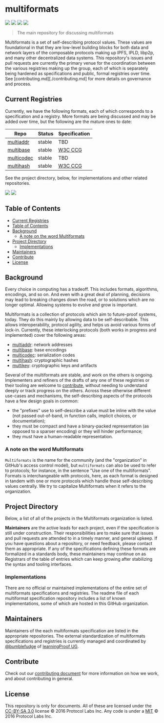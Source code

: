 # multiformats

[![](https://img.shields.io/badge/made%20by-Protocol%20Labs-blue.svg?style=flat-square)](http://ipn.io)
[![](https://img.shields.io/badge/project-multiformats-blue.svg?style=flat-square)](https://github.com/multiformats/multiformats)
[![](https://img.shields.io/badge/freenode-%23ipfs-blue.svg?style=flat-square)](https://webchat.freenode.net/?channels=%23ipfs)
[![](https://img.shields.io/badge/readme%20style-standard-brightgreen.svg?style=flat-square)](https://github.com/RichardLitt/standard-readme)

> The main repository for discussing multiformats

Multiformats is a set of self-describing protocol values. 
These values are foundational in that they are low-level building blocks for both data and network layers of the composable protocols making up IPFS, IPLD, libp2p, and many other decentralized data systems. 
This repository's issues and pull requests are currently the primary venue for the coordination between the various registries making up the group, each of which is separately being hardened as specifications and public, formal registries over time.  
See [contributing.md][./contributing.md] for more details on governance and process.

## Current Registries

Currently, we have the following formats, each of which corresponds to a specification and a registry. 
More formats are being discussed and may be added over time, but the following are the mature ones to date:

| Repo | Status | Specification |
| ---- | --- | --- |
| [multiaddr](https://github.com/multiformats/multiaddr)   | stable | TBD |
| [multibase](https://github.com/multiformats/multibase)   | stable | [W3C CCG](https://github.com/w3c-ccg/multibase) |
| [multicodec](https://github.com/multiformats/multicodec) | stable | TBD |
| [multihash](https://github.com/multiformats/multihash)   | stable | [W3C CCG](https://github.com/w3c-ccg/multihash)  |

See the project directory, below, for implementations and other related repositories.

![](img/multiformats.001.jpg)
![](img/multiformats.002.jpg)

## Table of Contents

- [Current Registries](#current-registries)
- [Table of Contents](#table-of-contents)
- [Background](#background)
  - [A note on the word Multiformats](#a-note-on-the-word-multiformats)
- [Project Directory](#project-directory)
  - [Implementations](#implementations)
- [Maintainers](#maintainers)
- [Contribute](#contribute)
- [License](#license)

## Background

Every choice in computing has a tradeoff. 
This includes formats, algorithms, encodings, and so on. 
And even with a great deal of planning, decisions may lead to breaking changes down the road, or to solutions which are no longer optimal. 
Allowing systems to evolve and grow is important.

Multiformats is a collection of protocols which aim to future-proof systems, today. 
They do this mainly by allowing data to be self-describable. 
This allows interoperability, protocol agility, and helps us avoid various forms of lock-in.
Currently, these interlocking protocols (both works in progress and implemented) cover the following areas:

- [multiaddr](https://github.com/multiformats/multiaddr): network addresses
- [multibase](https://github.com/multiformats/multibase): base encodings
- [multicodec](https://github.com/multiformats/multicodec): serialization codes
- [multihash](https://github.com/multiformats/multihash): cryptographic hashes
- [multikey](https://github.com/ipfs/specs/issues/58): cryptographic keys and artifacts

Several of the multiformats are stable, and work on the others is ongoing.
Implementers and refiners of the drafts of any one of these registries or their tooling are welcome to [contribute](./contributing.md), without needing to understand deeply or track progress on the others. 
Across these otherwise different use-cases and mechanisms, the self-describing aspects of the protocols have a few design goals in common:

- the "prefixes" use to self-describe a value must be inline with the value (not passed out-of-band, in function calls, implicit choices, or documentation);
- they must be compact and have a binary-packed representation (as opposed to a sparser encoding) or they will hinder performance;
- they must have a human-readable representation.

### A note on the word Multiformats

`Multiformats` is the name for the community (and the "organization" in GitHub's access control model), but `multiformats` can also be used to refer to protocols; for instance, in the sentence "Use one of the multiformats". 
Formats is interchangeable with protocols, here, as each format is designed in tandem with one or more protocols which handle those self-describing values centrally. 
We try to capitalize Multiformats when it refers to the organization.

## Project Directory

Below, a list of all of the projects in the Multiformats organization is listed.

**Maintainers** are the active leads for each project, even if the specification is still under construction. 
Their responsibilities are to make sure that issues and pull requests are attended to in a timely manner, and general upkeep. 
If you have questions about a repository, or need feedback, please contact them as appropriate. 
If any of the specifications defining these formats are formalized in a standards body, these maintainers may continue on as Registrars of the table of entries which can keep growing after stabilizing the syntax and tooling interfaces.

### Implementations

There are no official or maintained implementations of the entire set of multiformats specifications and registries.
The readme file of each multiformat specification repository includes a list of known implementations, some of which are hosted in this GitHub organization.

## Maintainers

Maintainers of the each multiformats specification are listed in the appropriate repositories. 
The external standardization of multiformats specifications and registries is currently managed and coordinated by [@bumblefudge](https://github.com/bumblefudge) of [learningProof UG](https://learningproof.xyz).

## Contribute

Check out our [contributing document](contributing.md) for more information on how we work, and about contributing in general.

## License

This repository is only for documents. 
All of these are licensed under the [CC-BY-SA 3.0](https://ipfs.io/ipfs/QmVreNvKsQmQZ83T86cWSjPu2vR3yZHGPm5jnxFuunEB9u) license © 2016 Protocol Labs Inc. Any code is under a [MIT](LICENSE) © 2016 Protocol Labs Inc.

[Code of Conduct]: https://github.com/ipfs/community/blob/master/code-of-conduct.md
